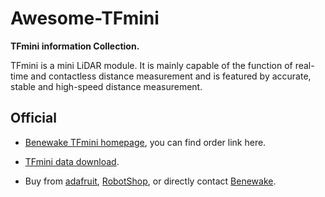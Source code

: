 # Awesome-TFmini

**TFmini information Collection.** 

TFmini is a mini LiDAR module. It is mainly capable of the function of real-time and contactless distance measurement and is featured by accurate, stable and high-speed distance measurement.

## Official

- [Benewake TFmini homepage](http://benewake.com/en/tfmini.html), you can find order link here.  

- [TFmini data download](http://benewake.com/en/down.html).  

- Buy from [adafruit](https://www.adafruit.com/product/3978), [RobotShop](https://www.robotshop.com/en/benewake-tfmini-micro-lidar-module-12-m.html), or directly contact [Benewake](http://benewake.com/en/index.html).  


 

  


